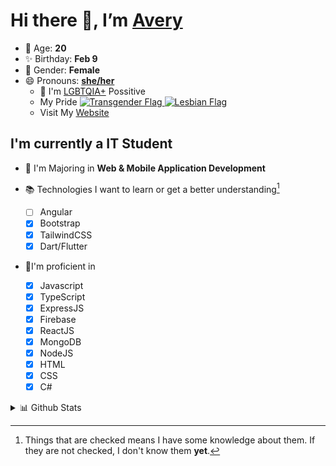# Hi there 👋, I’m [Avery][website]

- 🌸 Age: **20**
- ✨ Birthday: **Feb 9**
- 🎨 Gender: **Female**
- 😄 Pronouns: **[she/her][pronounspage]**
  - 🌈 I'm [LGBTQIA+][lgbt-foundation] Possitive
  - <div class="Flags">
      <span>My Pride</span>
      <a href="https://en.pronouns.page/dictionary/terminology#transgender">
        <img src="https://pronouns.page/flags/Transgender.png" alt="Transgender Flag" height="15px"/>
      </a>
      <a href="https://en.pronouns.page/dictionary/terminology#lesbian">
      <img src="https://pronouns.page/flags/Lesbian.png" alt="Lesbian Flag" height="15px"/>
      </a>
    </div>
  - Visit My [Website][website]

## I'm currently a IT Student

- 📌 I'm Majoring in **Web & Mobile Application Development**
- 📚 Technologies I want to learn or get a better understanding[^1]

  - [ ] Angular
  - [x] Bootstrap
  - [x] TailwindCSS
  - [x] Dart/Flutter

- 🎉I'm proficient in

  - [x] Javascript
  - [x] TypeScript
  - [x] ExpressJS
  - [x] Firebase
  - [x] ReactJS
  - [x] MongoDB
  - [x] NodeJS
  - [x] HTML
  - [x] CSS
  - [x] C#

<details>
  <summary>
    📊 Github Stats
  </summary>

<!--START_SECTION:waka-->
![Code Time](http://img.shields.io/badge/Code%20Time-624%20hrs-blue)

![Profile Views](http://img.shields.io/badge/Profile%20Views-0-blue)

**🐱 My GitHub Data** 

> 📦 130.0 kB Used in GitHub's Storage 
 > 
> 🏆 82 Contributions in the Year 2023
 > 
> 💼 Opted to Hire
 > 
> 📜 23 Public Repositories 
 > 
> 🔑 28 Private Repositories 
 > 
**I'm a Night 🦉** 

```text
🌞 Morning                131 commits         ███░░░░░░░░░░░░░░░░░░░░░░   11.53 % 
🌆 Daytime                423 commits         █████████░░░░░░░░░░░░░░░░   37.24 % 
🌃 Evening                428 commits         █████████░░░░░░░░░░░░░░░░   37.68 % 
🌙 Night                  154 commits         ███░░░░░░░░░░░░░░░░░░░░░░   13.56 % 
```
📅 **I'm Most Productive on Monday** 

```text
Monday                   255 commits         ██████░░░░░░░░░░░░░░░░░░░   22.45 % 
Tuesday                  219 commits         █████░░░░░░░░░░░░░░░░░░░░   19.28 % 
Wednesday                165 commits         ████░░░░░░░░░░░░░░░░░░░░░   14.52 % 
Thursday                 170 commits         ████░░░░░░░░░░░░░░░░░░░░░   14.96 % 
Friday                   139 commits         ███░░░░░░░░░░░░░░░░░░░░░░   12.24 % 
Saturday                 101 commits         ██░░░░░░░░░░░░░░░░░░░░░░░   08.89 % 
Sunday                   87 commits          ██░░░░░░░░░░░░░░░░░░░░░░░   07.66 % 
```


📊 **This Week I Spent My Time On** 

```text
🕑︎ Time Zone: America/Halifax

💬 Programming Languages: 
Kotlin                   4 hrs 40 mins       ███████████░░░░░░░░░░░░░░   45.00 % 
Java                     3 hrs 23 mins       ████████░░░░░░░░░░░░░░░░░   32.77 % 
HTML                     1 hr 6 mins         ███░░░░░░░░░░░░░░░░░░░░░░   10.62 % 
Properties               29 mins             █░░░░░░░░░░░░░░░░░░░░░░░░   04.74 % 
GitIgnore file           11 mins             ░░░░░░░░░░░░░░░░░░░░░░░░░   01.83 % 

🔥 Editors: 
Android Studio           5 hrs 15 mins       █████████████░░░░░░░░░░░░   50.70 % 
IntelliJ                 5 hrs 6 mins        ████████████░░░░░░░░░░░░░   49.30 % 

🐱‍💻 Projects: 
java-ee-restaurant-projec3 hrs 3 mins        ███████░░░░░░░░░░░░░░░░░░   29.50 % 
java-ee-assignment-3-Aver1 hr 53 mins        █████░░░░░░░░░░░░░░░░░░░░   18.30 % 
lab11-room-Avery-Rose    1 hr 23 mins        ███░░░░░░░░░░░░░░░░░░░░░░   13.35 % 
lab-9-coroutines-and-retr1 hr 12 mins        ███░░░░░░░░░░░░░░░░░░░░░░   11.67 % 
lab-10-Avery-Rose        1 hr 11 mins        ███░░░░░░░░░░░░░░░░░░░░░░   11.41 % 

💻 Operating System: 
Windows                  10 hrs 22 mins      █████████████████████████   100.00 % 
```

**I Mostly Code in JavaScript** 

```text
JavaScript               23 repos            ███████░░░░░░░░░░░░░░░░░░   27.06 % 
Kotlin                   13 repos            ████░░░░░░░░░░░░░░░░░░░░░   15.29 % 
Java                     13 repos            ████░░░░░░░░░░░░░░░░░░░░░   15.29 % 
HTML                     7 repos             ██░░░░░░░░░░░░░░░░░░░░░░░   08.24 % 
Python                   1 repo              ░░░░░░░░░░░░░░░░░░░░░░░░░   01.18 % 
```



**Timeline**

![Lines of Code chart](https://raw.githubusercontent.com/Avery-Rose/Avery-Rose/main/assets/bar_graph.png)


 Last Updated on 09/04/2023 18:35:31 UTC
<!--END_SECTION:waka-->

</details>

[^1]:
    Things that are checked means I have some knowledge about them.
    If they are not checked, I don't know them **yet**.

[//]: <> (Links)

[wakatime-profile]: https://wakatime.com/@Averyyyyyyyy
[pronouns-definitions]: https://en.pronouns.page/she/her
[pronounspage]: https://pronouns.page/@cattgirlava
[lgbt-foundation]: https://lgbt.foundation/
[website]: https://avarose.dev/
[alexandres-badge-repo]: https://github.com/alexandresanlim/Badges4-README.md-Profile
